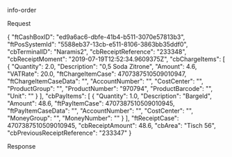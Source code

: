 
info-order


Request

{
"ftCashBoxID": "ed9a6ac6-dbfe-41b4-b511-3070e57813b3",
"ftPosSystemId": "5588eb37-13cb-e511-8106-3863bb35ddf0",
"cbTerminalID": "Naramis2",
"cbReceiptReference": "233348",
"cbReceiptMoment": "2019-07-19T12:52:34.9609375Z",
"cbChargeItems": [
{
"Quantity": 2.0,
"Description": "0,5 Soda Zitrone",
"Amount": 4.6,
"VATRate": 20.0,
"ftChargeItemCase": 4707387510509010947,
"ftChargeItemCaseData": "",
"AccountNumber": "",
"CostCenter": "",
"ProductGroup": "",
"ProductNumber": "970794",
"ProductBarcode": "",
"Unit": ""
}
],
"cbPayItems": [
{
"Quantity": 1.0,
"Description": "Bargeld",
"Amount": 48.6,
"ftPayItemCase": 4707387510509010945,
"ftPayItemCaseData": "",
"AccountNumber": "",
"CostCenter": "",
"MoneyGroup": "",
"MoneyNumber": ""
}
],
"ftReceiptCase": 4707387510509010945,
"cbReceiptAmount": 48.6,
"cbArea": "Tisch 56",
"cbPreviousReceiptReference": "233347"
}


Response
